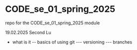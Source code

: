 # CODE_se_01_spring_2025
repo for the CODE_se_01_spring_2025 module 

19.02.2025 Second Lu
- what is it
-- basics of using git 
--- versioning
--- branches
